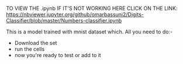 TO VIEW THE .ipynb IF IT'S NOT WORKING HERE CLICK ON THE LINK:
https://nbviewer.jupyter.org/github/omarbassuni2/Digits-Classifier/blob/master/Numbers-classifier.ipynb

This is a model trained with mnist dataset which.
All you need to do:-
-	Download the set
-	run the cells
-	now you're ready to test or add to it

